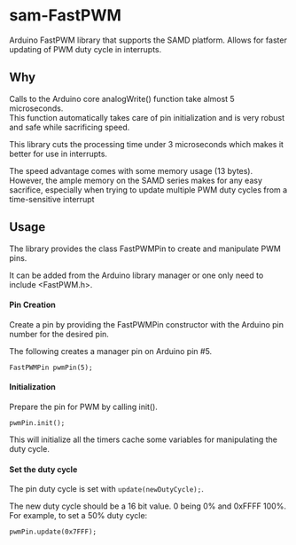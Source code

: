 # sam-FastPWM
Arduino FastPWM library that supports the SAMD platform.  Allows for faster updating of PWM duty cycle in interrupts.

## Why
Calls to the Arduino core analogWrite() function take almost 5 microseconds.  
This function automatically takes care of pin initialization and is very robust and safe while sacrificing speed.  

This library cuts the processing time under 3 microseconds which makes it better for use in interrupts.  

The speed advantage comes with some memory usage (13 bytes).  However, the ample memory on the SAMD series makes for any easy sacrifice, especially when trying to update multiple PWM duty cycles from a
time-sensitive interrupt
## Usage

The library provides the class FastPWMPin to create and manipulate PWM pins.

It can be added from the Arduino library manager or one only need to include <FastPWM.h>.

#### Pin Creation
Create a pin by providing the FastPWMPin constructor with the Arduino pin number for the desired pin.

The following creates a manager pin on Arduino pin #5.
```
FastPWMPin pwmPin(5);
```

#### Initialization
Prepare the pin for PWM by calling init().
```
pwmPin.init();
```
This will initialize all the timers cache some variables for manipulating the duty cycle.

#### Set the duty cycle
The pin duty cycle is set with ```update(newDutyCycle);```.

The new duty cycle should be a 16 bit value.  0 being 0% and 0xFFFF 100%.
For example, to set a 50% duty cycle:
```
pwmPin.update(0x7FFF);
```


